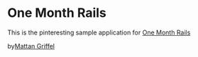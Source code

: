 # One Month Rails

This is the pinteresting sample application for
[One Month Rails](http://onemonthrails.com)

by[Mattan Griffel](http://mattangriffel.com)